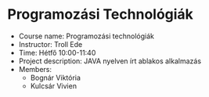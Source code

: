 # Programozási Technológiák

*	Course name: Programozási technológiák
*	Instructor: Troll Ede
*	Time: Hétfő 10:00-11:40
*	Project description: JAVA nyelven írt ablakos alkalmazás
*	Members:
	* Bognár Viktória
	* Kulcsár Vivien
